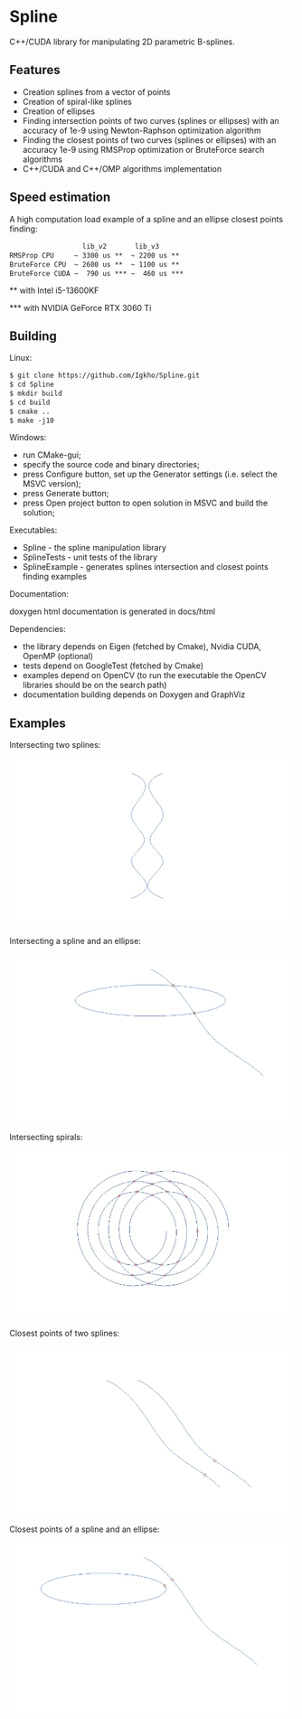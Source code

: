 Spline
=========

C++/CUDA library for manipulating 2D parametric B-splines.

## Features

* Creation splines from a vector of points
* Creation of spiral-like splines
* Creation of ellipses
* Finding intersection points of two curves (splines or ellipses) with an accuracy of 1e-9 using Newton-Raphson optimization algorithm
* Finding the closest points of two curves (splines or ellipses) with an accuracy 1e-9 using RMSProp optimization or BruteForce search algorithms
* C++/CUDA and C++/OMP algorithms implementation

## Speed estimation

A high computation load example of a spline and an ellipse closest points finding:

	                  lib_v2       lib_v3
    RMSProp CPU	    ~ 3300 us **  ~ 2200 us **
    BruteForce CPU	~ 2600 us **  ~ 1100 us **
    BruteForce CUDA	~  790 us *** ~  460 us ***

** with Intel i5-13600KF
 
*** with NVIDIA GeForce RTX 3060 Ti


## Building

Linux:

    $ git clone https://github.com/Igkho/Spline.git
    $ cd Spline
    $ mkdir build
    $ cd build
    $ cmake ..
    $ make -j10

Windows:

* run CMake-gui;
* specify the source code and binary directories;
* press Configure button, set up the Generator settings (i.e. select the MSVC version);
* press Generate button;
* press Open project button to open solution in MSVC and build the solution;

Executables:

* Spline - the spline manipulation library
* SplineTests - unit tests of the library
* SplineExample - generates splines intersection and closest points finding examples

Documentation:

doxygen html documentation is generated in docs/html

Dependencies:
* the library depends on Eigen (fetched by Cmake), Nvidia CUDA, OpenMP (optional)
* tests depend on GoogleTest (fetched by Cmake)
* examples depend on OpenCV (to run the executable the OpenCV libraries should be on the search path)
* documentation building depends on Doxygen and GraphViz

Examples
--------

Intersecting two splines:

![multipoints](images/intersect_multipoint.gif "Intersecting two splines")

Intersecting a spline and an ellipse:

![ellipse](images/intersect_ellipse.gif "Intersecting spline and ellipses")

Intersecting spirals:

![spirals](images/intersect_spirals.gif "Intersecting spirals")

Closest points of two splines:

![closest](images/closest.gif "Closest points of two splines")

Closest points of a spline and an ellipse:

![clellipse](images/closest_ellipse.gif "Closest points of a spline and an ellipse")
